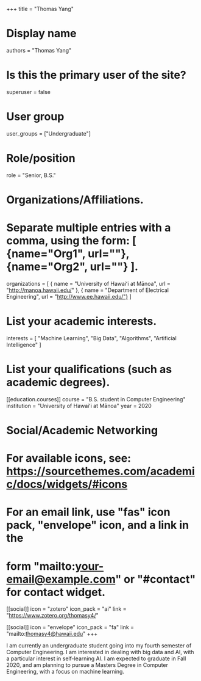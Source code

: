 +++
title = "Thomas Yang"

# Display name

authors = "Thomas Yang"

# Is this the primary user of the site?

superuser = false

# User group

user_groups = ["Undergraduate"]

# Role/position

role = "Senior, B.S."

# Organizations/Affiliations.

# Separate multiple entries with a comma, using the form: [ {name="Org1", url=""}, {name="Org2", url=""} ].

organizations = [ { name = "University of Hawaiʻi at Mānoa", url = "http://manoa.hawaii.edu/" }, { name = "Department of Electrical Engineering", url = "http://www.ee.hawaii.edu/"} ]

# List your academic interests.

interests = [ "Machine Learning", "Big Data", "Algorithms", "Artificial Intelligence" ]

# List your qualifications (such as academic degrees).

[[education.courses]]
  course = "B.S. student in Computer Engineering"
  institution = "University of Hawaiʻi at Mānoa" 
  year = 2020

# Social/Academic Networking

# For available icons, see: https://sourcethemes.com/academic/docs/widgets/#icons

# For an email link, use "fas" icon pack, "envelope" icon, and a link in the

# form "mailto:your-email@example.com" or "#contact" for contact widget.

[[social]] 
  icon = "zotero"
  icon_pack = "ai"
  link = "https://www.zotero.org/thomasy4/"

[[social]] 
  icon = "envelope"
  icon_pack = "fa" 
  link = "mailto:thomasy4@hawaii.edu"
+++

I am currently an undergraduate student going into my fourth semester of Computer Engineering. I am interested in dealing with big data and AI, with a particular interest in self-learning AI. I am expected to graduate in Fall 2020, and am planning to pursue a Masters Degree in Computer Engineering, with a focus on machine learning.
<!--stackedit_data:
eyJoaXN0b3J5IjpbLTEyOTY2Nzg4MzBdfQ==
-->
